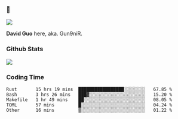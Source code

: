 ### 👋

![](https://komarev.com/ghpvc/?username=Gun9niR&label=Total+Views)

**David Guo** here, aka. Gun9niR.

### Github Stats

<img src="https://github-readme-stats.vercel.app/api?username=Gun9niR&count_private=true&show_icons=true&theme=vue-dark&hide_title=true">

### Coding Time

<!--START_SECTION:waka-->

```text
Rust       15 hrs 19 mins  █████████████████░░░░░░░░   67.85 %
Bash       3 hrs 26 mins   ███▓░░░░░░░░░░░░░░░░░░░░░   15.20 %
Makefile   1 hr 49 mins    ██░░░░░░░░░░░░░░░░░░░░░░░   08.05 %
TOML       57 mins         █░░░░░░░░░░░░░░░░░░░░░░░░   04.24 %
Other      16 mins         ▒░░░░░░░░░░░░░░░░░░░░░░░░   01.22 %
```

<!--END_SECTION:waka-->
